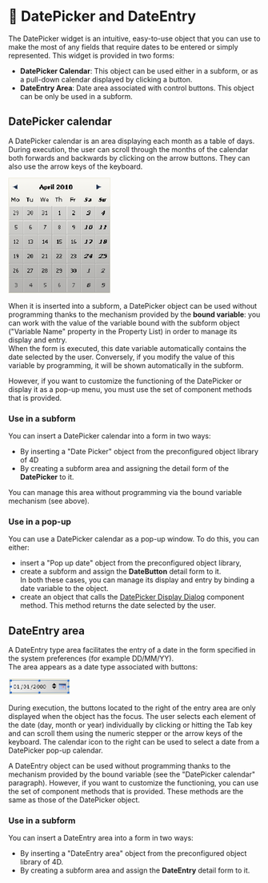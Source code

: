 # 🧩 DatePicker and DateEntry  

The DatePicker widget is an intuitive, easy-to-use object that you can use to make the most of any fields that require dates to be entered or simply represented. This widget is provided in two forms:

* **DatePicker Calendar**: This object can be used either in a subform, or as a pull-down calendar displayed by clicking a button.
* **DateEntry Area**: Date area associated with control buttons. This object can be only be used in a subform.

## DatePicker calendar  

A DatePicker calendar is an area displaying each month as a table of days. During execution, the user can scroll through the months of the calendar both forwards and backwards by clicking on the arrow buttons. They can also use the arrow keys of the keyboard.

![](images/pict307767.en.png)

When it is inserted into a subform, a DatePicker object can be used without programming thanks to the mechanism provided by the **bound variable**: you can work with the value of the variable bound with the subform object ("Variable Name" property in the Property List) in order to manage its display and entry.  
When the form is executed, this date variable automatically contains the date selected by the user. Conversely, if you modify the value of this variable by programming, it will be shown automatically in the subform.

However, if you want to customize the functioning of the DatePicker or display it as a pop-up menu, you must use the set of component methods that is provided.

### Use in a subform  

You can insert a DatePicker calendar into a form in two ways:

* By inserting a "Date Picker" object from the preconfigured object library of 4D
* By creating a subform area and assigning the detail form of the **DatePicker** to it.

You can manage this area without programming via the bound variable mechanism (see above).

### Use in a pop-up  

You can use a DatePicker calendar as a pop-up window. To do this, you can either:

* insert a "Pop up date" object from the preconfigured object library,
* create a subform and assign the **DateButton** detail form to it.  
    In both these cases, you can manage its display and entry by binding a date variable to the object.
* create an object that calls the [DatePicker Display Dialog](Methods/Methods/DatePicker%20Display%20Dialog.es.md) component method. This method returns the date selected by the user.

## DateEntry area  

A DateEntry type area facilitates the entry of a date in the form specified in the system preferences (for example DD/MM/YY).  
The area appears as a date type associated with buttons:

![](images/pict307791.en.png)

During execution, the buttons located to the right of the entry area are only displayed when the object has the focus. The user selects each element of the date (day, month or year) individually by clicking or hitting the Tab key and can scroll them using the numeric stepper or the arrow keys of the keyboard. The calendar icon to the right can be used to select a date from a DatePicker pop-up calendar.

A DateEntry object can be used without programming thanks to the mechanism provided by the bound variable (see the "DatePicker calendar" paragraph). However, if you want to customize the functioning, you can use the set of component methods that is provided. These methods are the same as those of the DatePicker object.

### Use in a subform  

You can insert a DateEntry area into a form in two ways:

* By inserting a "DateEntry area" object from the preconfigured object library of 4D.
* By creating a subform area and assign the **DateEntry** detail form to it.
